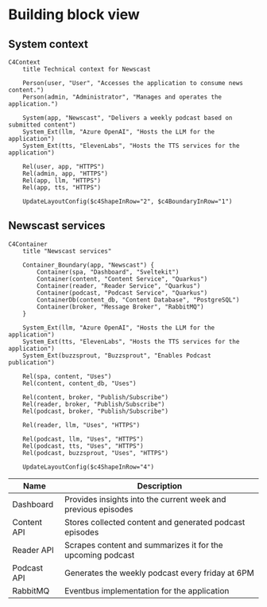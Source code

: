 # Building block view

## System context

```mermaid
C4Context
    title Technical context for Newscast

    Person(user, "User", "Accesses the application to consume news content.")
    Person(admin, "Administrator", "Manages and operates the application.")

    System(app, "Newscast", "Delivers a weekly podcast based on submitted content")
    System_Ext(llm, "Azure OpenAI", "Hosts the LLM for the application")
    System_Ext(tts, "ElevenLabs", "Hosts the TTS services for the application")

    Rel(user, app, "HTTPS")
    Rel(admin, app, "HTTPS")
    Rel(app, llm, "HTTPS")
    Rel(app, tts, "HTTPS")

    UpdateLayoutConfig($c4ShapeInRow="2", $c4BoundaryInRow="1")
```

## Newscast services

```mermaid
C4Container    
    title "Newscast services"

    Container_Boundary(app, "Newscast") {
        Container(spa, "Dashboard", "Sveltekit")
        Container(content, "Content Service", "Quarkus")
        Container(reader, "Reader Service", "Quarkus")
        Container(podcast, "Podcast Service", "Quarkus")
        ContainerDb(content_db, "Content Database", "PostgreSQL")
        Container(broker, "Message Broker", "RabbitMQ")
    }

    System_Ext(llm, "Azure OpenAI", "Hosts the LLM for the application")
    System_Ext(tts, "ElevenLabs", "Hosts the TTS services for the application")
    System_Ext(buzzsprout, "Buzzsprout", "Enables Podcast publication")

    Rel(spa, content, "Uses")
    Rel(content, content_db, "Uses")

    Rel(content, broker, "Publish/Subscribe")
    Rel(reader, broker, "Publish/Subscribe")
    Rel(podcast, broker, "Publish/Subscribe")

    Rel(reader, llm, "Uses", "HTTPS")

    Rel(podcast, llm, "Uses", "HTTPS")
    Rel(podcast, tts, "Uses", "HTTPS")
    Rel(podcast, buzzsprout, "Uses", "HTTPS")

    UpdateLayoutConfig($c4ShapeInRow="4")
```

| Name        | Description                                                   |
| ----------- | ------------------------------------------------------------- |
| Dashboard   | Provides insights into the current week and previous episodes |
| Content API | Stores collected content and generated podcast episodes       |
| Reader API  | Scrapes content and summarizes it for the upcoming podcast    |
| Podcast API | Generates the weekly podcast every friday at 6PM              |
| RabbitMQ    | Eventbus implementation for the application                   |
